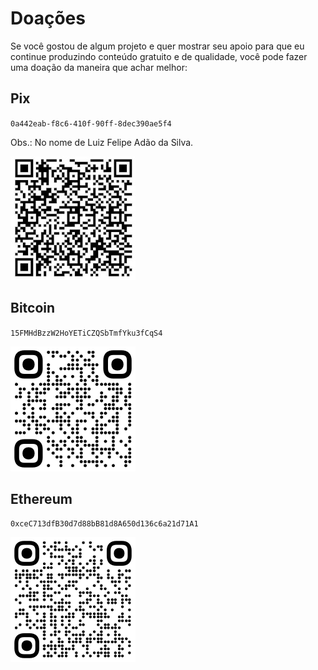 # Doações

Se você gostou de algum projeto e quer mostrar seu apoio para que eu continue produzindo conteúdo
gratuito e de qualidade, você pode fazer uma doação da maneira que achar melhor:

## Pix

`0a442eab-f8c6-410f-90ff-8dec390ae5f4`

Obs.: No nome de Luiz Felipe Adão da Silva.

![qrcode-pix](img/qrcode-pix.jpeg)

## Bitcoin

`15FMHdBzzW2HoYETiCZQSbTmfYku3fCqS4`

![qrcode-bitcoin](img/qrcode-bitcoin.png)

## Ethereum

`0xceC713dfB30d7d88bB81d8A650d136c6a21d71A1`

![qrcode-ethereum](img/qrcode-ethereum.png)
